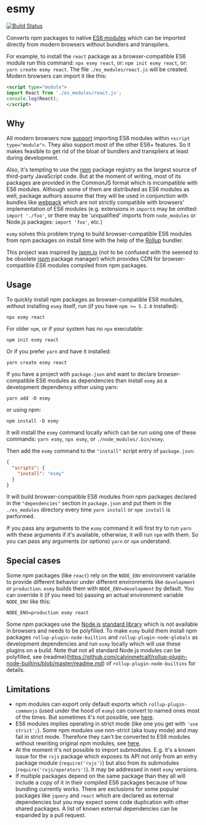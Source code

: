 # esmy

[![Build Status](https://travis-ci.com/sgtpep/esmy.svg?branch=master)](https://travis-ci.com/sgtpep/esmy)

Converts npm packages to native [ES6 modules](http://exploringjs.com/es6/ch_modules.html) which can be imported directly from modern browsers without bundlers and transpilers.

For example, to install the `react` package as a browser-compatible ES6 module run this command: `npx esmy react`, or: `npm init esmy react`, or: `yarn create esmy react`. The file `./es_modules/react.js` will be created. Modern browsers can import it like this:

```html
<script type="module">
import React from './es_modules/react.js';
console.log(React);
</script>
```

## Why

All modern browsers now [support](https://caniuse.com/#feat=es6-module) importing ES6 modules within `<script type="module">`. They also support most of the other ES6+ features. So it makes feasible to get rid of the bloat of bundlers and transpilers at least during development.

Also, it's tempting to use the [npm](https://www.npmjs.com/) package registry as the largest source of third-party JavaScript code. But at the moment of writing, most of its packages are provided in the CommonJS format which is incompatible with ES6 modules. Although some of them are distributed as ES6 modules as well, package authors assume that they will be used in conjunction with bundles like [webpack](https://webpack.js.org/) which are not strictly compatible with browsers' implementation of ES6 modules (e.g. extensions in `import`s may be omitted: `import './foo'`, or there may be 'unqualified' imports from `node_modules` or Node.js packages: `import 'foo'`, etc.)

`esmy` solves this problem trying to build browser-compatible ES6 modules from npm packages on install time with the help of the [Rollup](https://rollupjs.org/guide/en) bundler.

This project was inspired by [jspm.io](https://jspm.io/) (not to be confused with the seemed to be obsolete [jspm](https://jspm.org/) package manager) which provides CDN for browser-compatible ES6 modules compiled from npm packages.

## Usage

To quickly install npm packages as browser-compatible ES6 modules, without installing `esmy` itself, run (if you have `npm >= 5.2.0` installed):

```shell
npx esmy react
```

For older `npm`, or if your system has no `npx` executable:

```shell
npm init esmy react
```

Or if you prefer `yarn` and have it installed:

```shell
yarn create esmy react
```

If you have a project with `package.json` and want to declare browser-compatible ES6 modules as dependencies than install `esmy` as a development dependency either using yarn:

```shell
yarn add -D esmy
```

or using npm:

```shell
npm install -D esmy
```

It will install the `esmy` command locally which can be run using one of these commands: `yarn esmy`, `npx esmy`, or `./node_modules/.bin/esmy`.

Then add the `esmy` command to the `"install"` script entry of `package.json`:

```json
{
  "scripts": {
    "install": "esmy"
  }
}
```

It will build browser-compatible ES6 modules from npm packages declared in the `"dependencies"` section in `package.json` and put them in the `./es_modules` directory every time `yarn install` or `npm install` is performed.

If you pass any arguments to the `esmy` command it will first try to run `yarn` with these arguments if it's available, otherwise, it will run `npm` with them. So you can pass any arguments (or options) `yarn` or `npm` understand.

## Special cases

Some npm packages (like `react`) rely on the `NODE_ENV` environment variable to provide different behavior under different environments like `development` or `production`. `esmy` builds them with `NODE_ENV=development` by default. You can override it (if you need to) passing an actual environment variable `NODE_ENV` like this:

```shell
NODE_ENV=production esmy react
```

Some npm packages use the [Node.js](https://nodejs.org/) [standard library](https://nodejs.org/api/index.html) which is not available in browsers and needs to be polyfilled. To make `esmy` build them install npm packages `rollup-plugin-node-builtins` and `rollup-plugin-node-globals` as development dependencies and run `esmy` locally which will use these plugins on a build. Note that not all standard Node.js modules can be polyfilled, see (readme)(https://github.com/calvinmetcalf/rollup-plugin-node-builtins/blob/master/readme.md) of `rollup-plugin-node-builtins` for details.

## Limitations

- npm modules can export only default exports which `rollup-plugin-commonjs` (used under the hood of `esmy`) can convert to named ones most of the times. But sometimes it's not possible, see [here](https://github.com/rollup/rollup-plugin-commonjs#custom-named-exports).
- ES6 modules implies operating in strict mode (like one you get with `'use strict';`). Some npm modules use non-strict (aka lousy mode) and may fail in strict mode. Therefore they can't be converted to ES6 modules without rewriting original npm modules, see [here](https://github.com/rollup/rollup-plugin-commonjs#strict-mode).
- At the moment it's not possible to import submodules. E.g. it's a known issue for the `rxjs` package which exposes its API not only from an entry package module (`require('rxjs')`) but also from its submodules (`require('rxjs/operators')`). It may be addressed in next `esmy` versions.
- If multiple packages depend on the same package than they all will include a copy of it in their compiled ES6 packages because of how bundling currently works. There are exclusions for some popular packages like `jquery` and `react` which are declared as external dependencies but you may expect some code duplication with other shared packages. A list of known external dependencies can be expanded by a pull request.
